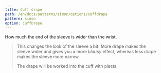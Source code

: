 ```yaml
---
title: Cuff drape
path: /en/docs/patterns/simon/options/cuffdrape
pattern: simon
option: cuffDrape
---
```



How much the end of the sleeve is wider than the wrist.

> This changes the look of the sleeve a bit. More drape makes the sleeve wider and gives you a more *blousy* effect, whereas less drape makes the sleeve more narrow.
> 
> The drape will be worked into the cuff with pleats.